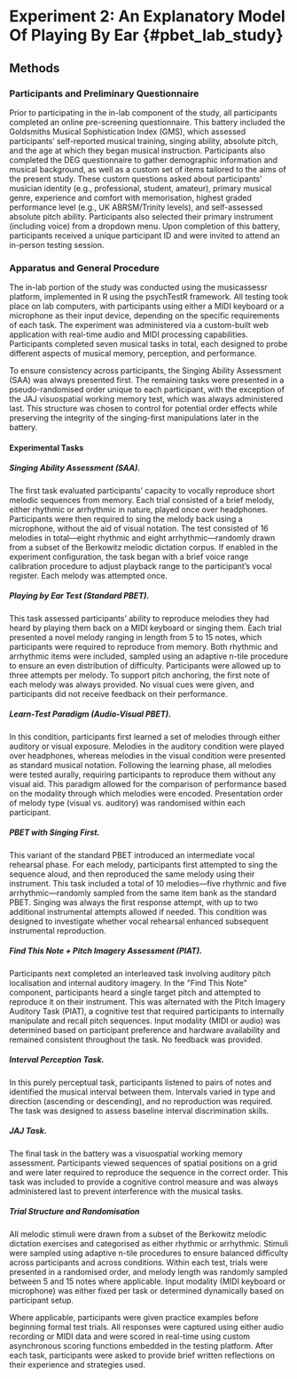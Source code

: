 
# Experiment 2: An Explanatory Model Of Playing By Ear {#pbet_lab_study}


## Methods

### Participants and Preliminary Questionnaire

Prior to participating in the in-lab component of the study, all participants completed an  online pre-screening questionnaire. This battery included the Goldsmiths Musical Sophistication Index (GMS), which assessed participants’ self-reported musical training, singing ability, absolute pitch, and the age at which they began musical instruction. Participants also completed the DEG questionnaire to gather demographic information and musical background, as well as a custom set of items tailored to the aims of the present study. These custom questions asked about participants’ musician identity (e.g., professional, student, amateur), primary musical genre, experience and comfort with memorisation, highest graded performance level (e.g., UK ABRSM/Trinity levels), and self-assessed absolute pitch ability. Participants also selected their primary instrument (including voice) from a dropdown menu. Upon completion of this battery, participants received a unique participant ID and were invited to attend an in-person testing session.

### Apparatus and General Procedure
The in-lab portion of the study was conducted using the musicassessr platform, implemented in R using the psychTestR framework. All testing took place on lab computers, with participants using either a MIDI keyboard or a microphone as their input device, depending on the specific requirements of each task. The experiment was administered via a custom-built web application with real-time audio and MIDI processing capabilities. Participants completed seven musical tasks in total, each designed to probe different aspects of musical memory, perception, and performance.

To ensure consistency across participants, the Singing Ability Assessment (SAA) was always presented first. The remaining tasks were presented in a pseudo-randomised order unique to each participant, with the exception of the JAJ visuospatial working memory test, which was always administered last. This structure was chosen to control for potential order effects while preserving the integrity of the singing-first manipulations later in the battery.

#### Experimental Tasks
##### Singing Ability Assessment (SAA).

The first task evaluated participants’ capacity to vocally reproduce short melodic sequences from memory. Each trial consisted of a brief melody, either rhythmic or arrhythmic in nature, played once over headphones. Participants were then required to sing the melody back using a microphone, without the aid of visual notation. The test consisted of 16 melodies in total—eight rhythmic and eight arrhythmic—randomly drawn from a subset of the Berkowitz melodic dictation corpus. If enabled in the experiment configuration, the task began with a brief voice range calibration procedure to adjust playback range to the participant’s vocal register. Each melody was attempted once.

##### Playing by Ear Test (Standard PBET).
This task assessed participants’ ability to reproduce melodies they had heard by playing them back on a MIDI keyboard or singing them. Each trial presented a novel melody ranging in length from 5 to 15 notes, which participants were required to reproduce from memory. Both rhythmic and arrhythmic items were included, sampled using an adaptive n-tile procedure to ensure an even distribution of difficulty. Participants were allowed up to three attempts per melody. To support pitch anchoring, the first note of each melody was always provided. No visual cues were given, and participants did not receive feedback on their performance.

##### Learn-Test Paradigm (Audio-Visual PBET).
In this condition, participants first learned a set of melodies through either auditory or visual exposure. Melodies in the auditory condition were played over headphones, whereas melodies in the visual condition were presented as standard musical notation. Following the learning phase, all melodies were tested aurally, requiring participants to reproduce them without any visual aid. This paradigm allowed for the comparison of performance based on the modality through which melodies were encoded. Presentation order of melody type (visual vs. auditory) was randomised within each participant.

##### PBET with Singing First.
This variant of the standard PBET introduced an intermediate vocal rehearsal phase. For each melody, participants first attempted to sing the sequence aloud, and then reproduced the same melody using their instrument. This task included a total of 10 melodies—five rhythmic and five arrhythmic—randomly sampled from the same item bank as the standard PBET. Singing was always the first response attempt, with up to two additional instrumental attempts allowed if needed. This condition was designed to investigate whether vocal rehearsal enhanced subsequent instrumental reproduction.

##### Find This Note + Pitch Imagery Assessment (PIAT).
Participants next completed an interleaved task involving auditory pitch localisation and internal auditory imagery. In the "Find This Note" component, participants heard a single target pitch and attempted to reproduce it on their instrument. This was alternated with the Pitch Imagery Auditory Task (PIAT), a cognitive test that required participants to internally manipulate and recall pitch sequences. Input modality (MIDI or audio) was determined based on participant preference and hardware availability and remained consistent throughout the task. No feedback was provided.

##### Interval Perception Task.
In this purely perceptual task, participants listened to pairs of notes and identified the musical interval between them. Intervals varied in type and direction (ascending or descending), and no reproduction was required. The task was designed to assess baseline interval discrimination skills.

##### JAJ Task.

The final task in the battery was a visuospatial working memory assessment. Participants viewed sequences of spatial positions on a grid and were later required to reproduce the sequence in the correct order. This task was included to provide a cognitive control measure and was always administered last to prevent interference with the musical tasks.

##### Trial Structure and Randomisation

All melodic stimuli were drawn from a subset of the Berkowitz melodic dictation exercises and categorised as either rhythmic or arrhythmic. Stimuli were sampled using adaptive n-tile procedures to ensure balanced difficulty across participants and across conditions. Within each test, trials were presented in a randomised order, and melody length was randomly sampled between 5 and 15 notes where applicable. Input modality (MIDI keyboard or microphone) was either fixed per task or determined dynamically based on participant setup.

Where applicable, participants were given practice examples before beginning formal test trials. All responses were captured using either audio recording or MIDI data and were scored in real-time using custom asynchronous scoring functions embedded in the testing platform. After each task, participants were asked to provide brief written reflections on their experience and strategies used.
